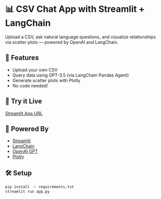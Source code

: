 # 📊 CSV Chat App with Streamlit + LangChain

Upload a CSV, ask natural language questions, and visualize relationships via scatter plots — powered by OpenAI and LangChain.

## 🔧 Features

- Upload your own CSV
- Query data using GPT-3.5 (via LangChain Pandas Agent)
- Generate scatter plots with Plotly
- No code needed!

## 🚀 Try it Live

[Streamlit App URL](https://yourusername.streamlit.app)

## 🧠 Powered By

- [Streamlit](https://streamlit.io/)
- [LangChain](https://www.langchain.com/)
- [OpenAI GPT](https://platform.openai.com/)
- [Plotly](https://plotly.com/)

## 🛠️ Setup

```bash
pip install -r requirements.txt
streamlit run app.py
